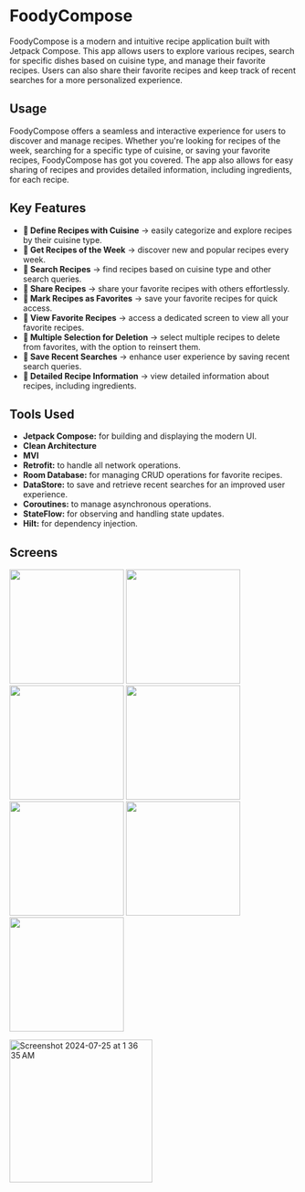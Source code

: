 # FoodyCompose

FoodyCompose is a modern and intuitive recipe application built with Jetpack Compose. This app allows users to explore various recipes, search for specific dishes based on cuisine type, and manage their favorite recipes. Users can also share their favorite recipes and keep track of recent searches for a more personalized experience.

## Usage

FoodyCompose offers a seamless and interactive experience for users to discover and manage recipes. Whether you're looking for recipes of the week, searching for a specific type of cuisine, or saving your favorite recipes, FoodyCompose has got you covered. The app also allows for easy sharing of recipes and provides detailed information, including ingredients, for each recipe.

## Key Features

 - **🔹 Define Recipes with Cuisine** &rarr; easily categorize and explore recipes by their cuisine type.
 - **🔹 Get Recipes of the Week** &rarr; discover new and popular recipes every week.
 - **🔹 Search Recipes** &rarr; find recipes based on cuisine type and other search queries.
 - **🔹 Share Recipes** &rarr; share your favorite recipes with others effortlessly.
 - **🔹 Mark Recipes as Favorites** &rarr; save your favorite recipes for quick access.
 - **🔹 View Favorite Recipes** &rarr; access a dedicated screen to view all your favorite recipes.
 - **🔹 Multiple Selection for Deletion** &rarr; select multiple recipes to delete from favorites, with the option to reinsert them.
 - **🔹 Save Recent Searches** &rarr; enhance user experience by saving recent search queries.
 - **🔹 Detailed Recipe Information** &rarr; view detailed information about recipes, including ingredients.

## Tools Used

- **Jetpack Compose:** for building and displaying the modern UI.
- **Clean Architecture**
- **MVI**
- **Retrofit:** to handle all network operations.
- **Room Database:** for managing CRUD operations for favorite recipes.
- **DataStore:** to save and retrieve recent searches for an improved user experience.
- **Coroutines:** to manage asynchronous operations.
- **StateFlow:** for observing and handling state updates.
- **Hilt:** for dependency injection.

## Screens

<img src="https://github.com/user-attachments/assets/ac2181cd-4c92-49d1-9330-34b045cee23e" width="200"> <img src="https://github.com/user-attachments/assets/9d3f8ad7-4008-4c7f-87dd-9cc6d6668974" width="200">
<img src="https://github.com/user-attachments/assets/d33cd82c-e268-4b5b-a830-46a51230550e" width="200"> <img src="https://github.com/user-attachments/assets/33273323-5295-4e92-a244-7fcc9c37cd2c" width="200">
<img src="https://github.com/user-attachments/assets/e3da2dd0-9297-4e8e-96f4-0a5e19f7ab67" width="200"> <img src="https://github.com/user-attachments/assets/98fccdeb-2922-4b09-be7b-753458bfdb16" width="200">
<img src="https://github.com/user-attachments/assets/b61df277-e28c-4dfe-baf3-1c5a1c13d291" width="200">

<img width="250" alt="Screenshot 2024-07-25 at 1 36 35 AM" src="https://github.com/user-attachments/assets/0baf8615-4ac4-4883-90a7-c2f07c8698df">

